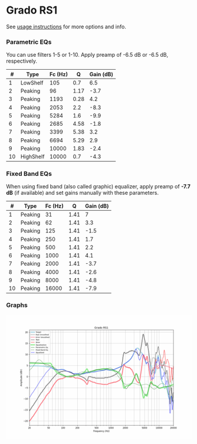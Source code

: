 # Grado RS1
See [usage instructions](https://github.com/jaakkopasanen/AutoEq#usage) for more options and info.

### Parametric EQs
You can use filters 1-5 or 1-10. Apply preamp of -6.5 dB or -6.5 dB, respectively.

|   # | Type      |   Fc (Hz) |    Q |   Gain (dB) |
|-----|-----------|-----------|------|-------------|
|   1 | LowShelf  |       105 | 0.7  |         6.5 |
|   2 | Peaking   |        96 | 1.17 |        -3.7 |
|   3 | Peaking   |      1193 | 0.28 |         4.2 |
|   4 | Peaking   |      2053 | 2.2  |        -8.3 |
|   5 | Peaking   |      5284 | 1.6  |        -9.9 |
|   6 | Peaking   |      2685 | 4.58 |        -1.8 |
|   7 | Peaking   |      3399 | 5.38 |         3.2 |
|   8 | Peaking   |      6694 | 5.29 |         2.9 |
|   9 | Peaking   |     10000 | 1.83 |        -2.4 |
|  10 | HighShelf |     10000 | 0.7  |        -4.3 |

### Fixed Band EQs
When using fixed band (also called graphic) equalizer, apply preamp of **-7.7 dB** (if available) and set gains manually with these parameters.

|   # | Type    |   Fc (Hz) |    Q |   Gain (dB) |
|-----|---------|-----------|------|-------------|
|   1 | Peaking |        31 | 1.41 |         7   |
|   2 | Peaking |        62 | 1.41 |         3.3 |
|   3 | Peaking |       125 | 1.41 |        -1.5 |
|   4 | Peaking |       250 | 1.41 |         1.7 |
|   5 | Peaking |       500 | 1.41 |         2.2 |
|   6 | Peaking |      1000 | 1.41 |         4.1 |
|   7 | Peaking |      2000 | 1.41 |        -3.7 |
|   8 | Peaking |      4000 | 1.41 |        -2.6 |
|   9 | Peaking |      8000 | 1.41 |        -4.8 |
|  10 | Peaking |     16000 | 1.41 |        -7.9 |

### Graphs
![](./Grado%20RS1.png)
